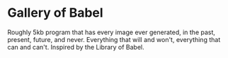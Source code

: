 # Gallery of Babel
Roughly 5kb program that has every image ever generated, in the past, present, future, and never. Everything that will and won't, everything that can and can't. Inspired by the Library of Babel.
